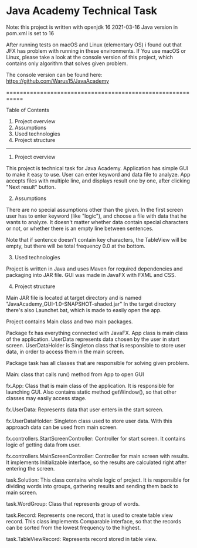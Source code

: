 # Java Academy Technical Task

Note: this project is written with openjdk 16 2021-03-16
Java version in pom.xml is set to 16

After running tests on macOS and Linux (elementary OS) i found out that JFX has problem with running in these environments.
If You use macOS or Linux, please take a look at the console version of this project, which contains only algorithm that solves given problem.

The console version can be found here: https://github.com/Warus15/JavaAcademy

===========================================================

Table of Contents

1. Project overview
2. Assumptions
3. Used technologies
4. Project structure

---

1. Project overview

This project is technical task for Java Academy. Application has simple GUI to make it easy to use. User can enter keyword and data file to analyze. App accepts files with multiple line, and displays result one by one, after clicking "Next result" button.

2. Assumptions

There are no special assumptions other than the given. In the first screen user has to enter keyword (like "logic"), and choose a file with data that he wants to analyze. It doesn't matter whether data contain special characters or not, or whether there is an empty line between sentences.

Note that if sentence doesn't contain key characters, the TableView will be empty, but there will be total frequency 0.0 at the bottom.

3. Used technologies

Project is written in Java and uses Maven for required dependencies and packaging into JAR file. GUI was made in JavaFX with FXML and CSS.

4. Project structure

Main JAR file is located at target directory and is named "JavaAcademy_GUI-1.0-SNAPSHOT-shaded.jar"
In the target directory there's also Launchet.bat, which is made to easily open the app.

Project contains Main class and two main packages.

Package fx has everything connected with JavaFX. App class is main class of the application. UserData represents data chosen by the user in start screen. UserDataHolder is Singleton class that is responsible to store user data, in order to access them in the main screen.

Package task has all classes that are responsible for solving given problem.

Main: class that calls run() method from App to open GUI

fx.App: Class that is main class of the application. It is responsible for launching GUI. Also contains static method getWindow(), so that other classes may easily access stage.

fx.UserData: Represents data that user enters in the start screen.

fx.UserDataHolder: Singleton class used to store user data. With this approach data can be used from main screen.

fx.controllers.StartScreenController: Controller for start screen. It contains logic of getting data from user.

fx.controllers.MainScreenController: Controller for main screen with results. It implements Initializable interface, so the results are calculated right after entering the screen.

task.Solution: This class contains whole logic of project. It is responsible for dividing words into groups, gathering results and sending them back to main screen.

task.WordGroup: Class that represents group of words.

task.Record: Represents one record, that is used to create table view record. This class implements Comparable interface, so that the records can be sorted from the lowest frequency to the highest.

task.TableViewRecord: Represents record stored in table view.
